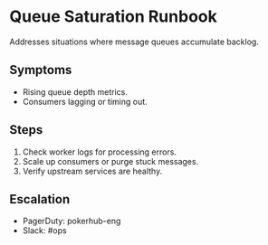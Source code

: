 # Queue Saturation Runbook

Addresses situations where message queues accumulate backlog.

## Symptoms
- Rising queue depth metrics.
- Consumers lagging or timing out.

## Steps
1. Check worker logs for processing errors.
2. Scale up consumers or purge stuck messages.
3. Verify upstream services are healthy.

## Escalation
- PagerDuty: pokerhub-eng
- Slack: #ops
